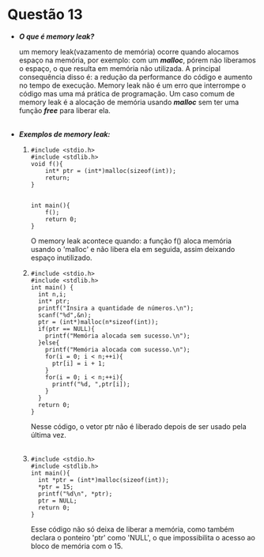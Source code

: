 # Questão 13
<ul>
  <li><strong><em>O que é memory leak?</em></strong></li>
  <p>um memory leak(vazamento de memória) ocorre quando alocamos espaço na memória, 
    por exemplo: com um <em><strong>malloc</strong></em>, pórem não liberamos o espaço, o que resulta em memória não utilizada. 
    A principal consequência disso é: a redução da performance do código 
    e aumento no tempo de execução. Memory leak não é um erro que interrompe o código mas uma má prática de programação.
    Um caso comum de memory leak é a alocação de memória usando <em><strong>malloc</strong></em> sem ter uma função <em><strong>free</strong></em> para liberar ela.
  </p>
  <br>
  <li><strong><em>Exemplos de memory leak:</em></strong></li>
    <ol><li>
    <code>#include &ltstdio.h>
#include &ltstdlib.h>
void f(){ 
	int* ptr = (int*)malloc(sizeof(int));
	return;
}
<br>
int main(){
	f(); 
	return 0;
}</code>
      <p>O memory leak acontece quando: a função f() aloca memória usando o 'malloc' e não libera ela em seguida, assim deixando espaço inutilizado.</p>
    </li>
      <li>
        <code>#include &ltstdio.h>
#include &ltstdlib.h>
int main() {
  int n,i; 
  int* ptr;
  printf("Insira a quantidade de números.\n");
  scanf("%d",&n);
  ptr = (int*)malloc(n*sizeof(int));
  if(ptr == NULL){ 
    printf("Memória alocada sem sucesso.\n");
  }else{  
    printf("Memória alocada com sucesso.\n");  
    for(i = 0; i < n;++i){    
      ptr[i] = i + 1;  
    } 
    for(i = 0; i < n;++i){     
      printf("%d, ",ptr[i]);
    }
  }
  return 0;
}</code>
        <p>Nesse código, o vetor ptr não é liberado depois de ser usado pela última vez.</p>
      </li>
      <br>
      <li>
        <code>#include &ltstdio.h>
#include &ltstdlib.h>
int main(){
  int *ptr = (int*)malloc(sizeof(int));
  *ptr = 15;  
  printf("%d\n", *ptr);
  ptr = NULL; 
  return 0;
}</code>
  <p>Esse código não só deixa de liberar a memória, como também declara o ponteiro 'ptr' como 'NULL', o que impossibilita o acesso ao bloco de memória com o 15.</p>
      </li>
    </ol>
</ul>

